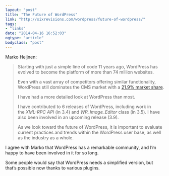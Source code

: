 ```yaml
---
layout: "post"
title: "The Future of WordPress"
link: "http://sixrevisions.com/wordpress/future-of-wordpress/"
tags: 
- "links"
date: "2014-04-16 16:52:03"
ogtype: "article"
bodyclass: "post"
---
```


Marko Heijnen:

> Starting with just a simple line of code 11 years ago, WordPress has evolved to become the platform of more than 74 million websites.
> 
> Even with a vast array of competitors offering similar functionality, WordPress still dominates the CMS market with a [21.9% market share](http://w3techs.com/technologies/history_overview/content_management/all/y).
> 
> I have had a more detailed look at WordPress than most.
> 
> I have contributed to 6 releases of WordPress, including work in the *XML-RPC API* (in 3.4) and *WP_Image_Editor* class (in 3.5). I have also been involved in an upcoming release (3.9).
> 
> As we look toward the future of WordPress, it is important to evaluate current practices and trends within the WordPress user base, as well as the industry as a whole.

I agree with Marko that WordPress has a remarkable community, and I’m happy to have been involved in it for so long.

Some people would say that WordPress needs a simplified version, but that’s possible now thanks to various plugins.